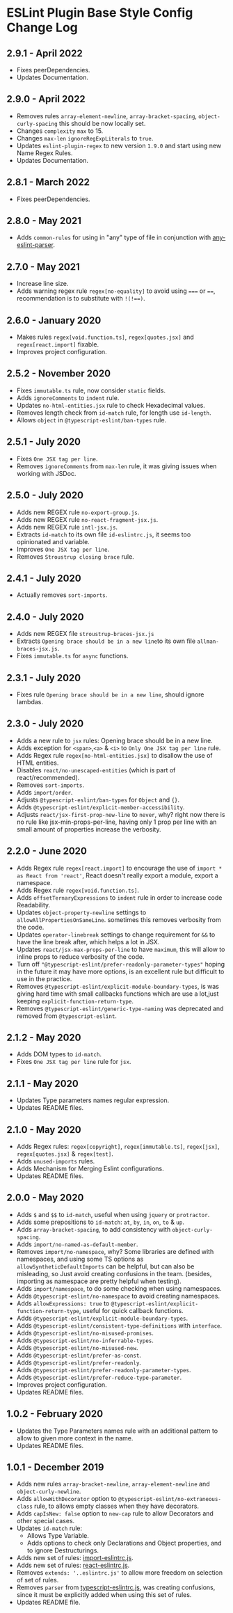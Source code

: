 # ESLint Plugin Base Style Config Change Log

## 2.9.1 - April 2022

* Fixes peerDependencies.
* Updates Documentation.

## 2.9.0 - April 2022

* Removes rules `array-element-newline`, `array-bracket-spacing`, `object-curly-spacing` this should be now locally set.
* Changes `complexity` `max` to 15.
* Changes `max-len` `ignoreRegExpLiterals` to `true`.
* Updates `eslint-plugin-regex` to new version `1.9.0` and start using new Name Regex Rules.
* Updates Documentation.

## 2.8.1 - March 2022

* Fixes peerDependencies.

## 2.8.0 - May 2021

* Adds `common-rules` for using in "any" type of file in conjunction with [any-eslint-parser](https://any-eslint-parser.github.io/).

## 2.7.0 - May 2021

* Increase line size.
* Adds warning regex rule `regex[no-equality]` to avoid using `===` or `==`, recommendation is to substitute with `!(!==)`.

## 2.6.0 - January 2020

* Makes rules `regex[void.function.ts]`, `regex[quotes.jsx]` and `regex[react.import]` fixable.
* Improves project configuration.

## 2.5.2 - November 2020

* Fixes `immutable.ts` rule, now consider `static` fields.
* Adds `ignoreComments` to `indent` rule.
* Updates `no-html-entities.jsx` rule to check Hexadecimal values.
* Removes length check from `id-match` rule, for length use `id-length`.
* Allows `object` in `@typescript-eslint/ban-types` rule.

## 2.5.1 - July 2020

* Fixes `One JSX tag per line`.
* Removes `ignoreComments` from `max-len` rule, it was giving issues when working with JSDoc.

## 2.5.0 - July 2020

* Adds new REGEX rule `no-export-group.js`.
* Adds new REGEX rule `no-react-fragment-jsx.js`.
* Adds new REGEX rule `intl-jsx.js`.
* Extracts `id-match` to its own file `id-eslintrc.js`, it seems too opinionated and variable.
* Improves `One JSX tag per line`.
* Removes `Stroustrup closing brace` rule.

## 2.4.1 - July 2020

* Actually removes `sort-imports`.

## 2.4.0 - July 2020

* Adds new REGEX file `stroustrup-braces-jsx.js`
* Extracts `Opening brace should be in a new line`to its own file `allman-braces-jsx.js`.
* Fixes `immutable.ts` for `async` functions.

## 2.3.1 - July 2020

* Fixes rule `Opening brace should be in a new line`, should ignore lambdas.

## 2.3.0 - July 2020

* Adds a new rule to `jsx` rules: Opening brace should be in a new line.
* Adds exception for `<span>`,`<a>` & `<i>` to `Only One JSX tag per line` rule.
* Adds Regex rule `regex[no-html-entities.jsx]` to disallow the use of HTML entities.
* Disables `react/no-unescaped-entities` (which is part of react/recommended).
* Removes `sort-imports`.
* Adds `import/order`.
* Adjusts `@typescript-eslint/ban-types` for `Object` and `{}`.
* Adds `@typescript-eslint/explicit-member-accessibility`.
* Adjusts `react/jsx-first-prop-new-line` to `never`, why? right now there is no rule like jsx-min-props-per-line, having only 1 prop per line with an small amount of properties increase the verbosity.

## 2.2.0 - June 2020

* Adds Regex rule `regex[react.import]` to encourage the use of `import * as React from 'react'`, React doesn't really export a module, export a namespace.
* Adds Regex rule `regex[void.function.ts]`.
* Adds `offsetTernaryExpressions` to `indent` rule in order to increase code Readability.
* Updates `object-property-newline` settings to `allowAllPropertiesOnSameLine`. sometimes this removes verbosity from the code.
* Updates `operator-linebreak` settings to change requirement for `&&` to have the line break after, which helps a lot in JSX.
* Updates `react/jsx-max-props-per-line` to have `maximum`, this will allow to inline props to reduce verbosity of the code.
* Turn off `"@typescript-eslint/prefer-readonly-parameter-types"` hoping in the future  it may have more options, is an excellent rule but difficult to use in the practice.
* Removes `@typescript-eslint/explicit-module-boundary-types`, is was giving hard time with small callbacks functions which are use a lot,just keeping `explicit-function-return-type`.
* Removes `@typescript-eslint/generic-type-naming` was deprecated and removed from `@typescript-eslint`.

## 2.1.2 - May 2020

* Adds DOM types to `id-match`.
* Fixes `One JSX tag per line` rule for `jsx`.

## 2.1.1 - May 2020

* Updates Type parameters names regular expression.
* Updates README files.

## 2.1.0 - May 2020

* Adds Regex rules: `regex[copyright]`, `regex[immutable.ts]`, `regex[jsx]`, `regex[quotes.jsx]` & `regex[test]`.
* Adds `unused-imports` rules.
* Adds Mechanism for Merging Eslint configurations.
* Updates README files.

## 2.0.0 - May 2020

* Adds `$` and `$$` to `id-match`, useful when using `jquery` or `protractor`.
* Adds some prepositions to `id-match`: `at`, `by`, `in`, `on`, `to` & `up`.
* Adds `array-bracket-spacing`, to add consistency with `object-curly-spacing`.
* Adds `import/no-named-as-default-member`.
* Removes `import/no-namespace`, why? Some libraries are defined with namespaces, and using some TS options as `allowSyntheticDefaultImports` can be helpful, but can also be misleading, so Just avoid creating confusions in the team. (besides, importing as namespace are pretty helpful when testing).
* Adds `import/namespace`, to do some checking when using namespaces.
* Adds `@typescript-eslint/no-namespace` to avoid creating namespaces.
* Adds `allowExpressions: true` to `@typescript-eslint/explicit-function-return-type`, useful for quick callback functions.
* Adds `@typescript-eslint/explicit-module-boundary-types`.
* Adds `@typescript-eslint/consistent-type-definitions` with `interface`.
* Adds `@typescript-eslint/no-misused-promises`.
* Adds `@typescript-eslint/no-inferrable-types`.
* Adds `@typescript-eslint/no-misused-new`.
* Adds `@typescript-eslint/prefer-as-const`.
* Adds `@typescript-eslint/prefer-readonly`.
* Adds `@typescript-eslint/prefer-readonly-parameter-types`.
* Adds `@typescript-eslint/prefer-reduce-type-parameter`.
* Improves project configuration.
* Updates README files.

## 1.0.2 - February 2020

* Updates the Type Parameters names rule with an additional pattern to allow to given more context in the name.
* Updates README files.

## 1.0.1 - December 2019

* Adds new rules `array-bracket-newline`, `array-element-newline` and `object-curly-newline`.
* Adds `allowWithDecorator` option to `@typescript-eslint/no-extraneous-class` rule, to allows empty classes when they have decorators.
* Adds `capIsNew: false` option to `new-cap` rule to allow Decorators and other special cases.
* Updates `id-match` rule:
  * Allows Type Variable.
  * Adds options to check only Declarations and Object properties, and to ignore Destructurings.
* Adds new set of rules: [import-eslintrc.js](js/config/configs/import-eslintrc.js).
* Adds new set of rules: [react-eslintrc.js](js/config/configs/react-eslintrc.js).
* Removes `extends: '..eslintrc.js'` to allow more freedom on selection of set of rules.
* Removes `parser` from [typescript-eslintrc.js](js/config/configs/typescript-eslintrc.js), was creating confusions, since it must be explicitly added when using this set of rules.
* Updates README file.

